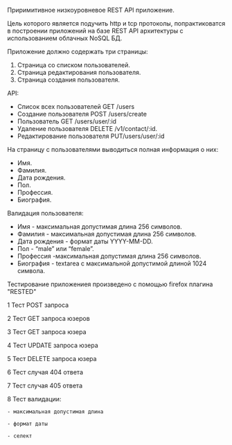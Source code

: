 Приримитивное низкоуровневое REST API приложение.

Цель которого является подучить http и tcp протоколы, 
попрактиковатся в построении приложений на базе REST API архитектуры 
c использованием облачных NoSQL БД.


Приложение должно содержать три страницы:
1. Страница со списком пользователей.
2. Страница редактирования пользователя.
3. Страница создания пользователя.

API:
- Список всех пользователей GET /users
- Создание пользователя POST /users/create
- Пользователь GET /users/user/:id
- Удаление пользователя DELETE /v1/contact/:id. 
- Редактирование пользователя PUT/users/user/:id

На страницу с пользователями выводиться полная информация о них:
- Имя.
- Фамилия.
- Дата рождения.
- Пол.
- Профессия.
- Биография.

Валидация пользователя:
- Имя - максимальная допустимая длина 256 символов.
- Фамилия - максимальная допустимая длина 256 символов.
- Дата рождения - формат даты YYYY-MM-DD.
- Пол - “male” или “female”.
- Профессия -максимальная допустимая длина 256
символов.
- Биография - textarea с максимальной допустимой длиной 1024
символа.

Тестирование приложениея произведено с помощью firefox плагина "RESTED"

1 Тест POST запроса

2 Тест GET запроса юзеров

3 Тест GET запроса юзера

4 Тест UPDATE запроса юзера

5 Тест DELETE запроса  юзера

6 Тест случая 404 ответа

7 Тест случая 405 ответа

8 Тест валидации:

    - максимальная допустимая длина

    - формат даты

    - селект
